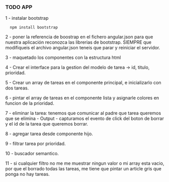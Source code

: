 ### TODO APP

1 - instalar bootstrap

````
  npm install bootstrap
````

2 - poner la referencia de boostrap en el fichero angular.json para que nuestra aplicación reconozca las librerias de bootstrap. SIEMPRE que modifiqueis el archivo angular.json teneis que parar y reiniciar el servidor.


3 - maquetado los componentes con la estructura html

4 - Crear el interface para la gestion del modelo de tarea -> id, titulo, prioridad.

5 - Crear un array de tareas en el componente principal, e inicializarlo con dos tareas.

6 - pintar el array de tareas en el componente lista y asignarle colores en funcion de la prioridad.

7 - eliminar la tarea: tenemos que comunicar al padre que tarea queremos que se elimina - Output - capturamos el evento de click del boton de borrar y el id de la tarea que queremos borrar.

8 - agregar tarea desde componente hijo.

9 - filtrar tarea por prioridad.

10 - buscador semantico.

11 - si cualquier filtro no me me muestrar ningun valor o mi array esta vacio, por que el borrado todas las tareas, me tiene que pintar un article gris que ponga no hay tareas.


